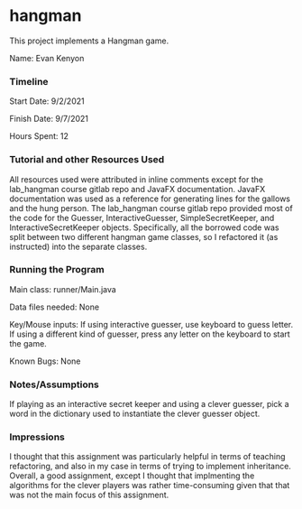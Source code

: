 hangman
====

This project implements a Hangman game.

Name: Evan Kenyon

### Timeline

Start Date: 9/2/2021

Finish Date: 9/7/2021

Hours Spent: 12


### Tutorial and other Resources Used
All resources used were attributed in inline comments except for the lab_hangman
course gitlab repo and JavaFX documentation. JavaFX documentation was used as a reference
for generating lines for the gallows and the hung person. The lab_hangman course gitlab repo
provided most of the code for the Guesser, InteractiveGuesser, SimpleSecretKeeper, and
InteractiveSecretKeeper objects. Specifically, all the borrowed code was split between
two different hangman game classes, so I refactored it (as instructed) into the separate
classes.


### Running the Program

Main class: runner/Main.java

Data files needed: None

Key/Mouse inputs: If using interactive guesser, use keyboard to guess letter. If using 
a different kind of guesser, press any letter on the keyboard to start the game.

Known Bugs: None


### Notes/Assumptions
If playing as an interactive secret keeper and using a clever guesser, pick a word in the
dictionary used to instantiate the clever guesser object.

### Impressions
I thought that this assignment was particularly helpful in terms of teaching refactoring,
and also in my case in terms of trying to implement inheritance. Overall, a good assignment,
except I thought that implmenting the algorithms for the clever players was rather 
time-consuming given that that was not the main focus of this assignment.
